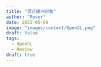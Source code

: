 ```yaml
---
title: "顶点缓冲对象"
author: "Roser"
date: 2025-05-09
image: "images/content/OpenGL.png"
draft: false
tags:
  - OpenGL
  - Review
draft: true
---
```

